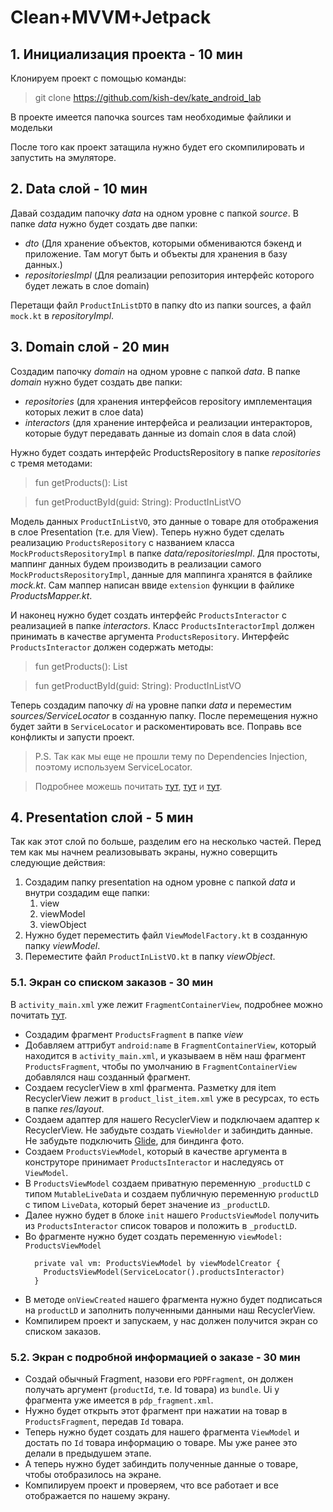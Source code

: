 # Clean+MVVM+Jetpack
## 1. Инициализация проекта - 10 мин

Клонируем проект с помощью команды:
> git clone https://github.com/kish-dev/kate_android_lab

В проекте имеется папочка sources там необходимые файлики и модельки

После того как проект затащила нужно будет его скомпилировать и запустить на эмуляторе.

## 2. Data слой - 10 мин
Давай создадим папочку *data* на одном уровне с папкой *source*. В папке *data* нужно будет создать две папки:
- *dto* (Для хранение объектов, которыми обмениваются бэкенд и приложение. Там могут быть и объекты для хранения в базу данных.)
- *repositoriesImpl* (Для реализации репозитория интерфейс которого будет лежать в слое domain)

Перетащи файл `ProductInListDTO` в папку dto из папки sources, а файл `mock.kt` в *repositoryImpl*.

## 3. Domain слой - 20 мин
Создадим папочку *domain* на одном уровне с папкой *data*. В папке *domain* нужно будет создать две папки:
- *repositories* (для хранения интерфейсов repository имплементация которых лежит в слое data)
- *interactors* (для хранение интерфейса и реализации интеракторов, которые будут передавать данные из domain слоя в data слой)

Нужно будет создать интерфейс ProductsRepository в папке *repositories* с тремя методами:
> fun getProducts(): List<ProductInListVO>

> fun getProductById(guid: String): ProductInListVO

Модель данных `ProductInListVO`, это данные о товаре для отображения в слое Presentation (т.е. для View). 
Теперь нужно будет сделать реализацию `ProductsRepository` c названием класса `MockProductsRepositoryImpl` в папке *data/repositoriesImpl*.
Для простоты, маппинг данных будем производить в реализации самого `MockProductsRepositoryImpl`, данные для маппинга хранятся в файлике *mock.kt*. 
Сам маппер написан ввиде `extension` функции в файлике *ProductsMapper.kt*. 

И наконец нужно будет создать интерфейс `ProductsInteractor` с реализацией в папке *interactors*. Класс `ProductsInteractorImpl` должен  принимать в качестве аргумента `ProductsRepository`.
Интерфейс `ProductsInteractor` должен содержать методы:
> fun getProducts(): List<ProductInListVO>

> fun getProductById(guid: String): ProductInListVO

Теперь создадим папочку *di* на уровне папки *data* и переместим *sources/ServiceLocator* в созданную папку. После перемещения нужно будет зайти в `ServiceLocator` и раскоментировать все.
Поправь все конфликты и запусти проект.

> P.S. Так как мы еще не прошли тему по Dependencies Injection, поэтому используем ServiceLocator. 

> Подробнее можешь почитать [тут](http://sergeyteplyakov.blogspot.com/2013/03/di-service-locator.html), [тут](https://habr.com/ru/post/465395/) и [тут](https://javatutor.net/articles/j2ee-pattern-service-locator).

## 4. Presentation слой - 5 мин
Так как этот слой по больше, разделим его на несколько частей. Перед тем как мы начнем реализовывать экраны, нужно соверщить следующие действия:
1. Создадим папку presentation на одном уровне с папкой *data* и внутри создадим еще папки:
    1. view
    2. viewModel
    3. viewObject
2. Нужно будет переместить файл `ViewModelFactory.kt` в созданную папку *viewModel*.
3. Переместите файл `ProductInListVO.kt` в папку *viewObject*.

### 5.1. Экран со списком заказов - 30 мин
В `activity_main.xml` уже лежит `FragmentContainerView`, подробнее можно почитать [тут](https://developer.android.com/reference/androidx/fragment/app/FragmentContainerView).
- Создадим фрагмент `ProductsFragment` в папке *view*
- Добавляем аттрибут `android:name` в `FragmentContainerView`, который находится в `activity_main.xml`, и указываем в нём наш фрагмент `ProductsFragment`, 
  чтобы по умолчанию в `FragmentContainerView` добавлялся наш созданный фрагмент.
- Создаем recyclerView в xml фрагмента. Разметку для item RecyclerView лежит в `product_list_item.xml` уже в ресурсах, то есть в папке *res/layout*.
- Создаем адаптер для нашего RecyclerView и подключаем адаптер к RecyclerView. Не забудьте создать `ViewHolder` и забиндить данные. 
  Не забудьте подключить [Glide](https://github.com/bumptech/glide#how-do-i-use-glide), для биндинга фото.
- Создаем `ProductsViewModel`, который в качестве аргумента в конструторе принимает `ProductsInteractor` и наследуясь от `ViewModel`.
- В `ProductsViewModel` создаем приватную переменную `_productLD` с типом `MutableLiveData` 
  и создаем публичную переменную `productLD` с типом `LiveData`, который берет значение из `_productLD`.
- Далее нужно будет в блоке `init` нашего `ProductsViewModel` получить из `ProductsInteractor` список товаров и положить в `_productLD`.
- Во фрагменте нужно будет создать переменную `viewModel: ProductsViewModel`
  ```
    private val vm: ProductsViewModel by viewModelCreator {
      ProductsViewModel(ServiceLocator().productsInteractor)
    }
  ```
- В методе `onViewCreated` нашего фрагмента нужно будет подписаться на `productLD` и заполнить полученными данными наш RecyclerView.
- Компилирем проект и запускаем, у нас должен получится экран со списком заказов.

### 5.2. Экран с подробной информацией о заказе - 30 мин
- Создай обычный Fragment, назови его `PDPFragment`, он должен получать аргумент (`productId`, т.е. Id товара) из `bundle`. 
  Ui у фрагмента уже имеется в `pdp_fragment.xml`.
- Нужно будет открыть этот фрагмент при нажатии на товар в `ProductsFragment`, передав `Id` товара.
- Теперь нужно будет создать для нашего фрагмента `ViewModel` и достать по `Id` товара информацию о товаре. Мы уже ранее это делали в предыдушем этапе.
- А теперь нужно будет забиндить полученные данные о товаре, чтобы отобразилось на экране.
- Компилируем проект и проверяем, что все работает и все отображается по нашему экрану.